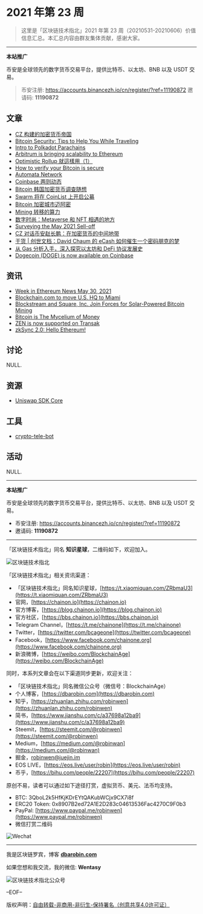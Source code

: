 # 2021 年第 23 周

> 这里是「区块链技术指北」2021 年第 23 周（20210531-20210606）价值信息汇总。本汇总内容由群友集体贡献，感谢大家。

***

**本站推广**

币安是全球领先的数字货币交易平台，提供比特币、以太坊、BNB 以及 USDT 交易。

> 币安注册: https://accounts.binancezh.io/cn/register/?ref=11190872
> 邀请码: **11190872**

## 文章

* [CZ 构建的加密货币帝国](https://bbs.chainon.io/d/7674)
* [Bitcoin Security: Tips to Help You While Traveling](https://bbs.chainon.io/d/7677)
* [Intro to Polkadot Parachains](https://bbs.chainon.io/d/7679)
* [Arbitrum is bringing scalability to Ethereum](https://bbs.chainon.io/d/7681)
* [Optimistic Rollup 就這樣用（1）](https://bbs.chainon.io/d/7683)
* [How to verify your Bitcoin is secure](https://bbs.chainon.io/d/7684)
* [Automata Network](https://bbs.chainon.io/d/7686)
* [Coinbase 两则动态](https://bbs.chainon.io/d/7687)
* [Bitcoin 韩国加密货币调查随想](https://bbs.chainon.io/d/7688)
* [Swarm 将在 CoinList 上开启公募](https://bbs.chainon.io/d/7689)
* [Bitcoin 加密城市迈阿密](https://bbs.chainon.io/d/7690)
* [Mining 转移的算力](https://bbs.chainon.io/d/7691)
* [数字时尚：Metaverse 和 NFT 相遇的地方](https://bbs.chainon.io/d/7692)
* [Surveying the May 2021 Sell-off](https://bbs.chainon.io/d/7693)
* [CZ 对话币安赵长鹏：在加密货币的中间地带](https://bbs.chainon.io/d/7694)
* [干货 | 创世文档：David Chaum 的 eCash 如何催生一个密码朋克的梦](https://bbs.chainon.io/d/7695)
* [从 Gas 分析入手，深入探究以太坊和 DeFi 协议发展史](https://bbs.chainon.io/d/7696)
* [Dogecoin (DOGE) is now available on Coinbase](https://bbs.chainon.io/d/7682)

## 资讯

* [Week in Ethereum News May 30, 2021](https://bbs.chainon.io/d/7673)
* [Blockchain.com to move U.S. HQ to Miami](https://bbs.chainon.io/d/7675)
* [Blockstream and Square, Inc. Join Forces for Solar-Powered Bitcoin Mining](https://bbs.chainon.io/d/7676)
* [Bitcoin is The Mycelium of Money](https://bbs.chainon.io/d/7699)
* [ZEN is now supported on Transak](https://bbs.chainon.io/d/7678)
* [zkSync 2.0: Hello Ethereum!](https://bbs.chainon.io/d/7680)

## 讨论

NULL.

## 资源

* [Uniswap SDK Core](https://bbs.chainon.io/d/7697)

## 工具

* [crypto-tele-bot](https://bbs.chainon.io/d/7698)

## 活动

NULL.

***

**本站推广**

币安是全球领先的数字货币交易平台，提供比特币、以太坊、BNB 以及 USDT 交易。

* 币安注册: https://accounts.binancezh.io/cn/register/?ref=11190872
* 邀请码: **11190872**

***

「区块链技术指北」同名 **知识星球**，二维码如下，欢迎加入。

![区块链技术指北](https://cdn.dbarobin.com/3YzonTR.png)

「区块链技术指北」相关资讯渠道：

* 「区块链技术指北」同名知识星球，[https://t.xiaomiquan.com/ZRbmaU3](https://t.xiaomiquan.com/ZRbmaU3)
* 官网，[https://chainon.io](https://chainon.io)
* 官方博客，[https://blog.chainon.io](https://blog.chainon.io)
* 官方社区，[https://bbs.chainon.io](https://bbs.chainon.io)
* Telegram Channel，[https://t.me/chainone](https://t.me/chainone)
* Twitter，[https://twitter.com/bcageone](https://twitter.com/bcageone)
* Facebook，[https://www.facebook.com/chainone.org](https://www.facebook.com/chainone.org)
* 新浪微博，[https://weibo.com/BlockchainAge](https://weibo.com/BlockchainAge)

同时，本系列文章会在以下渠道同步更新，欢迎关注：

* 「区块链技术指北」同名微信公众号（微信号：BlockchainAge）
* 个人博客，[https://dbarobin.com](https://dbarobin.com)
* 知乎，[https://zhuanlan.zhihu.com/robinwen](https://zhuanlan.zhihu.com/robinwen)
* 简书，[https://www.jianshu.com/c/a37698a12ba9](https://www.jianshu.com/c/a37698a12ba9)
* Steemit，[https://steemit.com/@robinwen](https://steemit.com/@robinwen)
* Medium，[https://medium.com/@robinwan](https://medium.com/@robinwan)
* 掘金，[robinwen@juejin.im](https://juejin.im/user/5673ccae60b2260ee435f89a/posts)
* EOS LIVE，[https://eos.live/user/robin](https://eos.live/user/robin)
* 币乎，[https://bihu.com/people/22207](https://bihu.com/people/22207)

原创不易，读者可以通过如下途径打赏，虚拟货币、美元、法币均支持。

* BTC: 3QboL2k5HfKjKDrEYtQAKubWCjx9CX7i8f
* ERC20 Token: 0x8907B2ed72A1E2D283c04613536Fac4270C9F0b3
* PayPal: [https://www.paypal.me/robinwen](https://www.paypal.me/robinwen)
* 微信打赏二维码

![Wechat](https://cdn.dbarobin.com/SzoNl5b.jpg)

***

我是区块链罗宾，博客 **[dbarobin.com](https://dbarobin.com/)**

如果您想和我交流，我的微信: **Wentasy**

![区块链技术指北公众号](https://cdn.dbarobin.com/w0wignb.png)

–EOF–

版权声明：[自由转载-非商用-非衍生-保持署名（创意共享4.0许可证）](http://creativecommons.org/licenses/by-nc-nd/4.0/deed.zh)